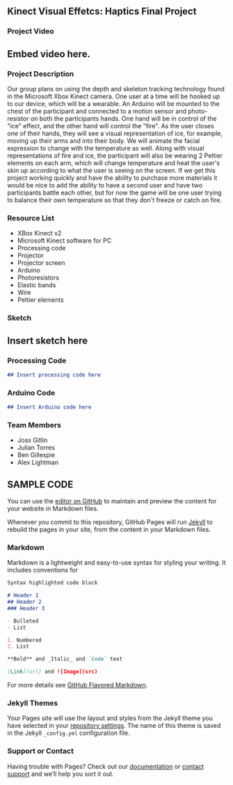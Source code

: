 ## Kinect Visual Effetcs: Haptics Final Project

### Project Video
## Embed video here.

### Project Description
Our group plans on using the depth and skeleton tracking technology found in the Microsoft Xbox Kinect camera.  One user at a time will be hooked up to our device, which will be a wearable.  An Arduino will be mounted to the chest of the participant and connected to a motion sensor and photo-resistor on both the participants hands.  One hand will be in control of the "ice" effect, and the other hand will control the "fire".  As the user closes one of their hands, they will see a visual representation of ice, for example, moving up their arms and into their body.  We will animate the facial expression to change with the temperature as well.  Along with visual representations of fire and ice, the participant will also be wearing 2 Peltier elements on each arm, which will change temperature and heat the user's skin up according to what the user is seeing on the screen.  If we get this project working quickly and have the ability to purchase more materials it would be nice to add the ability to have a second user and have two participants battle each other, but for now the game will be one user trying to balance their own temperature so that they don't freeze or catch on fire.

### Resource List
- XBox Kinect v2
- Microsoft Kinect software for PC
- Processing code
- Projector
- Projector screen
- Arduino
- Photoresistors
- Elastic bands
- Wire
- Peltier elements

### Sketch
## Insert sketch here

### Processing Code
```markdown
## Insert processing code here
```

### Arduino Code
```markdown
## Insert Arduino code here
```

### Team Members
- Joss Gitlin
- Julian Torres
- Ben Gillespie
- Alex Lightman











## SAMPLE CODE
You can use the [editor on GitHub](https://github.com/alexanderlightman/kinecteffects/edit/master/index.md) to maintain and preview the content for your website in Markdown files.

Whenever you commit to this repository, GitHub Pages will run [Jekyll](https://jekyllrb.com/) to rebuild the pages in your site, from the content in your Markdown files.

### Markdown

Markdown is a lightweight and easy-to-use syntax for styling your writing. It includes conventions for

```markdown
Syntax highlighted code block

# Header 1
## Header 2
### Header 3

- Bulleted
- List

1. Numbered
2. List

**Bold** and _Italic_ and `Code` text

[Link](url) and ![Image](src)
```

For more details see [GitHub Flavored Markdown](https://guides.github.com/features/mastering-markdown/).

### Jekyll Themes

Your Pages site will use the layout and styles from the Jekyll theme you have selected in your [repository settings](https://github.com/alexanderlightman/kinecteffects/settings). The name of this theme is saved in the Jekyll `_config.yml` configuration file.

### Support or Contact

Having trouble with Pages? Check out our [documentation](https://help.github.com/categories/github-pages-basics/) or [contact support](https://github.com/contact) and we’ll help you sort it out.
